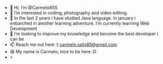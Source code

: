 - 👋 Hi, I’m @Carmelo85S
- 👀 I’m interested in coding, photography and video editing.
- 🌱 In the last 2 years i have studied Java language. In january i enbarched in another learning adventure. I’m currently learning Web Development
- 💞️ I’m looking to improve my knowledge and become the best developer i can be
- 📫 Reach me out here :) carmelo.salis85@gmail.com
- 😄 My name is Carmelo, nice to be here :D
- ⚡

<!---
Carmelo85S/Carmelo85S is a ✨ special ✨ repository because its `README.md` (this file) appears on your GitHub profile.
You can click the Preview link to take a look at your changes.
--->
